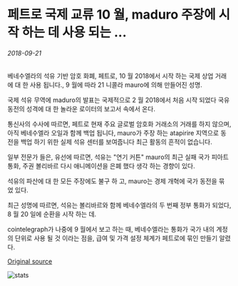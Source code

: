 # 페트로 국제 교류 10 월, maduro 주장에 시작 하는 데 사용 되는 ...

###### 2018-09-21

베네수엘라의 석유 기반 암호 화폐, 페트로, 10 월 2018에서 시작 하는 국제 상업 거래에 대 한 사용 됩니다., 9 월에 따라 21 니콜라 mauro에 의해 만들어진 성명.

국제 석유 무역에 maduro의 발표는 국제적으로 2 월 2018에서 처음 시작 되었다 국유 동전의 성격에 대 한 놀라운 로이터의 보고서 속에서 온다.

통신사의 수사에 따르면, 페트로 현재 주요 글로벌 암호화 거래소의 거래를 하지 않으며, 아직 베네수엘라 오일과 함께 백업 됩니다, mauro가 주장 하는 atapirire 지역으로 동전을 백업 하기 위한 실제 석유 센터를 보여줍니다 최근 활동의 흔적이 없습니다.

일부 전문가 들은, 유선에 따르면, 석유는 "연기 커튼" mauro의 최근 실패 국가 피아트 통화, 주권 볼리바르 다시 애니메이션을 은폐 했다 생각 하는 경향이 있다.

석유의 파산에 대 한 모든 주장에도 불구 하 고, mauro는 경제 개혁에 국가 동전을 묶 었 있다.

최근 성명에 따르면, 석유는 볼리바르와 함께 베네수엘라의 두 번째 정부 통화가 되었다, 8 월 20 일에 순환을 시작 하는 데.

cointelegraph가 나중에 9 월에서 보고 하는 때, 베네수엘라는 통화가 국가 내의 계정의 단위로 사용 될 것 이라는 점을, 급여 및 가격 설정 체계가 페트로에 묶인 만들기 알렸다.

[Original source](https://cointelegraph.com/news/petro-to-be-used-for-international-exchange-starting-in-october-maduro-claims)

![stats](https://c.statcounter.com/11760860/0/a89fa40b/1/ "stats")